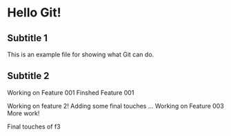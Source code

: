 # Hello Git!
## Subtitle 1
This is an example file for showing what Git can do.
## Subtitle 2
Working on Feature 001
Finshed Feature 001

Working on feature 2!
Adding some final touches ...
Working on Feature 003
More work!

Final touches of f3